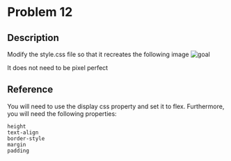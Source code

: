 # Problem 12

## Description

Modify the style.css file so that it recreates the following image
![goal](screenshot.png)

It does not need to be pixel perfect

## Reference

You will need to use the display css property and set it to flex. Furthermore, you will need the following properties:

    height
    text-align
    border-style
    margin
    padding
